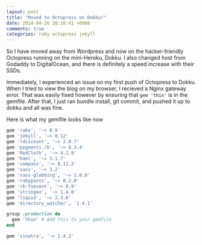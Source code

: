 ```yaml
---
layout: post
title: "Moved to Octopress on Dokku!"
date: 2014-04-26 20:10:41 +0900
comments: true
categories: ruby octopress jekyll
---
```


So I have moved away from Wordpress and now on the hacker-friendly Octopress running on the mini-Heroku, Dokku. I also changed host from Godaddy to DigitalOcean, and there is definitely a speed increase with their SSDs.

Immediately, I experienced an issue on my first push of Octopress to Dokku. When I tried to view the blog on my browser, I recieved a Nginx gateway error. That was easily fixed however by ensuring that `gem 'thin'` is in the gemfile. After that, I just ran bundle install, git commit, and pushed it up to dokku and all was fine.

Here is what my gemfile looks like now

``` ruby My Octopress Blog's Gemfile
gem 'rake', '~> 0.9'
gem 'jekyll', '~> 0.12'
gem 'rdiscount', '~> 2.0.7'
gem 'pygments.rb', '~> 0.3.4'
gem 'RedCloth', '~> 4.2.9'
gem 'haml', '~> 3.1.7'
gem 'compass', '~> 0.12.2'
gem 'sass', '~> 3.2'
gem 'sass-globbing', '~> 1.0.0'
gem 'rubypants', '~> 0.2.0'
gem 'rb-fsevent', '~> 0.9'
gem 'stringex', '~> 1.4.0'
gem 'liquid', '~> 2.3.0'
gem 'directory_watcher', '1.4.1'

group :production do
  gem 'thin' # Add this to your gemfile
end

gem 'sinatra', '~> 1.4.2'
```
